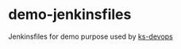 # demo-jenkinsfiles
Jenkinsfiles for demo purpose used by [ks-devops](https://kubesphere.io/devops/)
